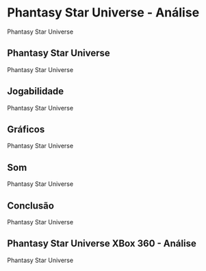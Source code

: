 ---
---

# Phantasy Star Universe - Análise

Phantasy Star Universe

## Phantasy Star Universe

Phantasy Star Universe

## Jogabilidade

Phantasy Star Universe

## Gráficos

Phantasy Star Universe

## Som

Phantasy Star Universe

## Conclusão

Phantasy Star Universe

## Phantasy Star Universe XBox 360 - Análise

Phantasy Star Universe
